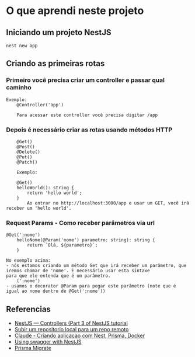 # O que aprendi neste projeto

## Iniciando um projeto NestJS
    nest new app

## Criando as primeiras rotas

### Primeiro você precisa criar um controller e passar qual caminho
    Exemplo:
        @Controller('app')

        Para acessar este controller você precisa digitar /app

### Depois é necessário criar as rotas usando métodos HTTP
        @Get()
        @Post()
        @Delete()
        @Put()
        @Patch()

        Exemplo:

        @Get()
        helloWorld(): string {
            return 'hello world';
        }
            Ao entrar no http://localhost:3000/app e usar um GET, você irá receber um 'hello world'.

### Request Params - Como receber parâmetros via url
    @Get(':nome')
        helloNome(@Param('nome') parametro: string): string {
            return `Olá, ${parametro}`;
        }

    No exemplo acima:
    - nós estamos criando um método Get que irá receber um parâmetro, que iremos chamar de 'nome'. É necessário usar esta sintaxe
    para que ele entenda que é um parâmetro.
        (':nome')
    - usamos o decorator @Param para pegar este parâmetro (note que é igual ao nome dentro de @Get(':nome'))



## Referencias
    
- [NestJS — Controllers (Part 3 of NestJS tutorial](https://medium.com/@friskovec.miha/nestjs-controllers-part-3-of-nestjs-tutorial-5bdcb69f02f5)
- [Subir um repositorio local para um repo remoto](https://www.youtube.com/watch?v=bvGjo1iViBw)
- [Claude - Criando aplicacao com Nest, Prisma, Docker](https://claude.site/artifacts/b1aa5cee-6919-4473-a97f-233053b66e7c)
- [Using swagger with NestJS](https://medium.com/@andremazmol/using-swagger-with-nestjs-b94dae253613#:~:text=Open%20your%20main.ts%20%28or%20the%20file%20where%20you,%27.%2Fapp.module%27%3B%20import%20%7B%20DocumentBuilder%2C%20SwaggerModule%20%7D%20from%20%27%40nestjs%2Fswagger%27%3B)
- [Prisma Migrate](https://www.prisma.io/docs/orm/prisma-migrate/getting-started)
